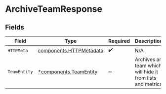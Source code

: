 # ArchiveTeamResponse


## Fields

| Field                                                              | Type                                                               | Required                                                           | Description                                                        |
| ------------------------------------------------------------------ | ------------------------------------------------------------------ | ------------------------------------------------------------------ | ------------------------------------------------------------------ |
| `HTTPMeta`                                                         | [components.HTTPMetadata](../../models/components/httpmetadata.md) | :heavy_check_mark:                                                 | N/A                                                                |
| `TeamEntity`                                                       | [*components.TeamEntity](../../models/components/teamentity.md)    | :heavy_minus_sign:                                                 | Archives an team which will hide it from lists and metrics         |